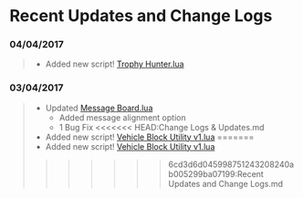 # Recent Updates and Change Logs

### 04/04/2017
   > * Added new script! [Trophy Hunter.lua](https://github.com/Chalwk77/HALO-SCRIPT-PROJECTS/blob/master/SAPP%20SCRIPTS/Trophy%20Hunter.lua)

### 03/04/2017
   > * Updated [Message Board.lua](https://github.com/Chalwk77/HALO-SCRIPT-PROJECTS/blob/master/SAPP%20SCRIPTS/Message%20Board.lua)
   >    * Added message alignment option
   >    * 1 Bug Fix
<<<<<<< HEAD:Change Logs & Updates.md
   > * Added new script! [Vehicle Block Utility v1.lua](https://github.com/Chalwk77/HALO-SCRIPT-PROJECTS/blob/master/SAPP%20SCRIPTS/Vehicle%20Block%20Utility%20v1.lua)
=======
   > * Added new script! [Vehicle Block Utility v1.lua](https://github.com/Chalwk77/HALO-SCRIPT-PROJECTS/blob/master/SAPP%20SCRIPTS/Vehicle%20Block%20Utility%20v1.lua)
>>>>>>> 6cd3d6d045998751243208240ab005299ba07199:Recent Updates and Change Logs.md
